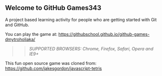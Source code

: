 ## Welcome to GitHub Games343

A project based learning activity for people who are getting started with Git and GitHub.

You can play the game at: https://githubschool.github.io/github-games-dmytroholiaka/

>> _*SUPPORTED BROWSERS*: Chrome, Firefox, Safari, Opera and IE9+_

This fun open source game was cloned from: https://github.com/jakesgordon/javascript-tetris
